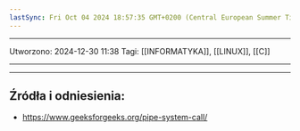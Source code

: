 ```yaml
---
lastSync: Fri Oct 04 2024 18:57:35 GMT+0200 (Central European Summer Time)
---
```


---
Utworzono: 2024-12-30 11:38
Tagi: [[INFORMATYKA]], [[LINUX]], [[C]]

---




---
## Źródła i odniesienia:
- https://www.geeksforgeeks.org/pipe-system-call/
